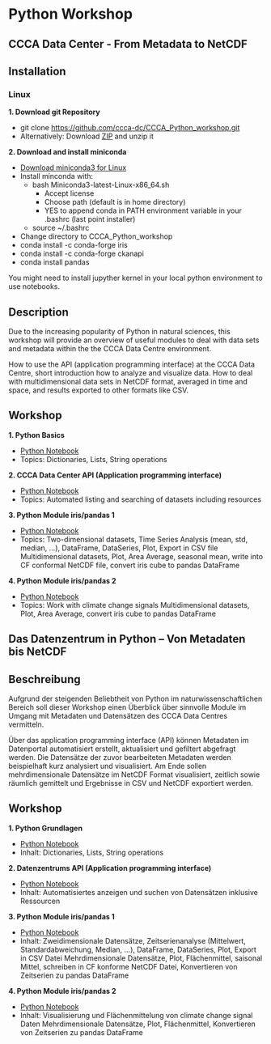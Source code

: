# Python Workshop 
## CCCA Data Center - From Metadata to NetCDF

## Installation

### Linux

**1. Download git Repository**
- git clone https://github.com/ccca-dc/CCCA_Python_workshop.git
- Alternatively: Download
  [ZIP](https://github.com/ccca-dc/CCCA_Python_workshop/archive/master.zip) and unzip it

**2. Download and install miniconda**
- [Download miniconda3 for Linux](https://conda.io/miniconda.html)
- Install minconda with:
    * bash Miniconda3-latest-Linux-x86_64.sh
      - Accept license
      - Choose path (default is in home directory)
      - YES to append conda in PATH environment variable in your .bashrc (last point installer)
    * source ~/.bashrc
- Change directory to CCCA\_Python\_workshop
- conda install -c conda-forge iris
- conda install -c conda-forge ckanapi
- conda install pandas

You might need to install jupyther kernel in your local python environment to use notebooks.

## Description
Due to the increasing popularity of Python in natural sciences, this workshop
will provide an overview of useful modules to deal with data sets and metadata
within the the CCCA Data Centre environment.

How to use the API (application programming interface) at the CCCA Data Centre,
short introduction how to analyze and visualize data. How to deal with
multidimensional data sets in NetCDF format, averaged in time and space, and
results exported to other formats like CSV.

## Workshop
**1. Python Basics**
- [Python Notebook](https://nbviewer.jupyter.org/github/ccca-dc/CCCA_Python_workshop/blob/master/01_python-basics.ipynb)
- Topics: Dictionaries, Lists, String operations

**2. CCCA Data Center API (Application programming interface)**
- [Python Notebook](https://nbviewer.jupyter.org/github/ccca-dc/CCCA_Python_workshop/blob/master/02_ckan-api.ipynb)
- Topics: Automated listing and searching of datasets including resources

**3. Python Module iris/pandas 1**
- [Python Notebook](https://nbviewer.jupyter.org/github/ccca-dc/CCCA_Python_workshop/blob/master/03_iris_pandas.ipynb)
- Topics: Two-dimensional datasets, Time Series Analysis (mean, std, median, ...), DataFrame, DataSeries, Plot, Export in CSV file
Multidimensional datasets, Plot, Area Average, seasonal mean, write into CF conformal NetCDF file, convert iris cube to pandas DataFrame

**4. Python Module iris/pandas 2**
- [Python Notebook](https://nbviewer.jupyter.org/github/ccca-dc/CCCA_Python_workshop/blob/master/04_climate_change_signal.ipynb)
- Topics: Work with climate change signals
Multidimensional datasets, Plot, Area Average, convert iris cube to pandas DataFrame


## Das Datenzentrum in Python – Von Metadaten bis NetCDF

## Beschreibung
Aufgrund der steigenden Beliebtheit von Python im naturwissenschaftlichen
Bereich soll dieser Workshop einen Überblick über sinnvolle Module im Umgang mit
Metadaten und Datensätzen des CCCA Data Centres vermitteln.

Über das application programming interface (API) können Metadaten im Datenportal
automatisiert erstellt, aktualisiert und gefiltert abgefragt werden. Die
Datensätze der zuvor bearbeiteten Metadaten werden beispielhaft kurz analysiert
und visualisiert. Am Ende sollen mehrdimensionale Datensätze im NetCDF Format
visualisiert, zeitlich sowie räumlich gemittelt und Ergebnisse in CSV und NetCDF
exportiert werden.

## Workshop
**1. Python Grundlagen**
- [Python Notebook](https://nbviewer.jupyter.org/github/ccca-dc/CCCA_Python_workshop/blob/master/01_python-basics.ipynb)
- Inhalt: Dictionaries, Lists, String operations

**2. Datenzentrums API (Application programming interface)**
- [Python Notebook](https://nbviewer.jupyter.org/github/ccca-dc/CCCA_Python_workshop/blob/master/02_ckan-api.ipynb)
- Inhalt: Automatisiertes anzeigen und suchen von Datensätzen inklusive Ressourcen

**3. Python Module iris/pandas 1**
- [Python Notebook](https://nbviewer.jupyter.org/github/ccca-dc/CCCA_Python_workshop/blob/master/03_iris_pandas.ipynb)
- Inhalt: Zweidimensionale Datensätze, Zeitserienanalyse (Mittelwert, Standardabweichung, Median, ...), DataFrame, DataSeries, Plot, Export in CSV Datei
Mehrdimensionale Datensätze, Plot, Flächenmittel, saisonal Mittel, schreiben in CF konforme NetCDF Datei, Konvertieren von Zeitserien zu pandas DataFrame

**4. Python Module iris/pandas 2**
- [Python Notebook](https://nbviewer.jupyter.org/github/ccca-dc/CCCA_Python_workshop/blob/master/04_climate_change_signal.ipynb)
- Inhalt: Visualisierung und Flächenmittelung von climate change signal Daten
Mehrdimensionale Datensätze, Plot, Flächenmittel, Konvertieren von Zeitserien zu pandas DataFrame
